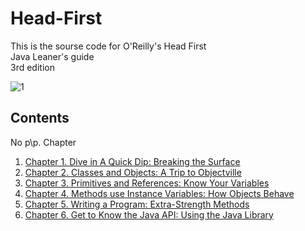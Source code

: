 # Head-First
This is the sourse code for O'Reilly's Head First
<br/>Java Leaner's guide
<br/>3rd edition


![1](https://user-images.githubusercontent.com/94693119/164407145-5396edf4-af17-4086-84af-b4ea964ceeb8.png)


## Contents

 No p\p.  Chapter 


 1.  [Chapter 1. Dive in A Quick Dip: Breaking the Surface](./src/ch1)
 2.  [Chapter 2. Classes and Objects: A Trip to Objectville](./src/ch2)
 3.  [Chapter 3. Primitives and References: Know Your Variables](./src/ch3)
 4.  [Chapter 4. Methods use Instance Variables: How Objects Behave](./src/ch4)
 5.  [Chapter 5. Writing a Program: Extra-Strength Methods](./src/ch5)
 6.  [Chapter 6. Get to Know the Java API: Using the Java Library](./src/ch6)
